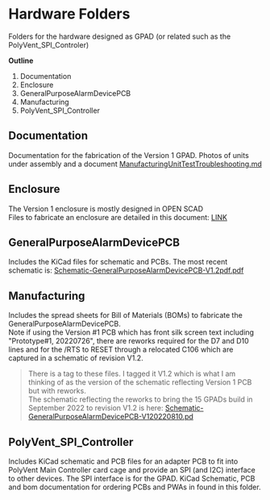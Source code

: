 # Hardware Folders
Folders for the hardware designed as GPAD (or related such as the PolyVent_SPI_Controler)

**Outline**
1. Documentation 
2. Enclosure
3. GeneralPurposeAlarmDevicePCB
4. Manufacturing
5. PolyVent_SPI_Controller

## Documentation
Documentation for the fabrication of the Version 1 GPAD.
Photos of units under assembly and a document [ManufacturingUnitTestTroubleshooting.md](./Documentation/ManufacturingUnitTestTroubleshooting.md)

## Enclosure
The Version 1 enclosure is mostly designed in OPEN SCAD  
Files to fabricate an enclosure are detailed in this document: [LINK](./Enclosure/README.md)

## GeneralPurposeAlarmDevicePCB
Includes the KiCad files for schematic and PCBs.
The most recent schematic is: [Schematic-GeneralPurposeAlarmDevicePCB-V1.2pdf.pdf](/Hardware/GeneralPurposeAlarmDevicePCB/PDF/Schematic-GeneralPurposeAlarmDevicePCB-V1.2pdf.pdf)

## Manufacturing
Includes the spread sheets for Bill of Materials (BOMs) to fabricate the GeneralPurposeAlarmDevicePCB.  
Note if using the Version #1 PCB which has front silk screen text including "Prototype#1, 20220726", there are reworks required for the D7 and D10 lines and for the /RTS to RESET through a relocated C106 which are captured in a schematic of revision V1.2. 
> There is a tag to these files. I tagged it V1.2 which is what I am thinking of as the version of the schematic reflecting Version 1 PCB but with reworks.  
The schematic reflecting the reworks to bring the 15 GPADs build in September 2022 to revision V1.2 is here: [Schematic-GeneralPurposeAlarmDevicePCB-V120220810.pd](Schematic-GeneralPurposeAlarmDevicePCB-V120220810.pd)

## PolyVent_SPI_Controller
Includes KiCad schematic and PCB files for an adapter PCB to fit into PolyVent Main Controller card cage and provide an SPI (and I2C) interface to other devices. The SPI interface is for the GPAD.
KiCad Schematic, PCB and bom documentation for ordering PCBs and PWAs in found in this folder.


